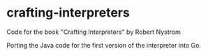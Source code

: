 # crafting-interpreters
Code for the book "Crafting Interpreters" by Robert Nystrom

Porting the Java code for the first version of the interpreter into Go.
